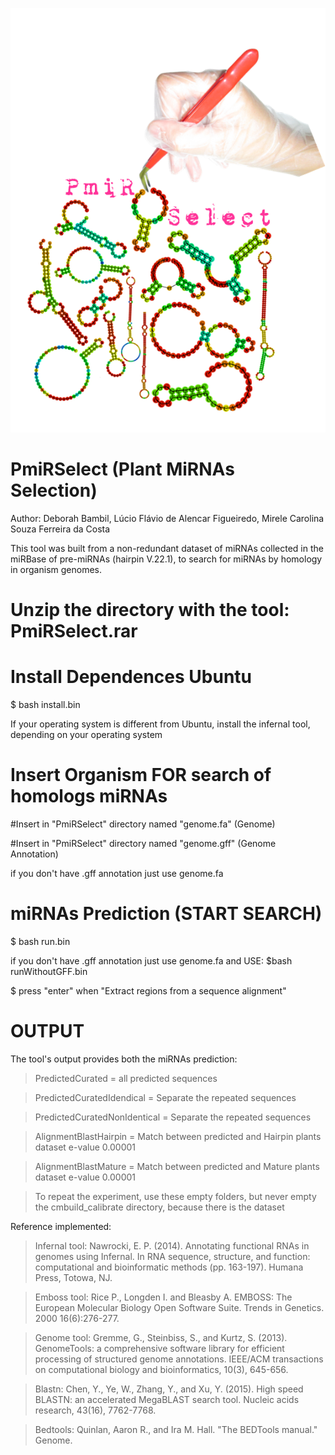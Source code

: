  ![name-of-you-image](https://github.com/DeborahBambil/figs/blob/main/Fig1.png?raw=true)

# PmiRSelect (Plant MiRNAs Selection)
Author: Deborah Bambil, Lúcio Flávio de Alencar Figueiredo, Mirele Carolina Souza Ferreira da Costa

This tool was built from a non-redundant dataset of miRNAs collected in the miRBase of pre-miRNAs (hairpin V.22.1), to search for miRNAs by homology in organism genomes.

# Unzip the directory with the tool: PmiRSelect.rar

# Install Dependences Ubuntu

$ bash install.bin

If your operating system is different from Ubuntu, install the infernal tool, depending on your operating system

# Insert Organism FOR search of homologs miRNAs

#Insert in "PmiRSelect" directory named "genome.fa" (Genome)

#Insert in "PmiRSelect" directory named "genome.gff" (Genome Annotation)

if you don't have .gff annotation just use genome.fa

# miRNAs Prediction (START SEARCH)

$ bash run.bin

if you don't have .gff annotation just use genome.fa and USE: $bash runWithoutGFF.bin

$ press "enter" when "Extract regions from a sequence alignment"

# OUTPUT

The tool's output provides both the miRNAs prediction:

> PredictedCurated = all predicted sequences

> PredictedCuratedIdendical = Separate the repeated sequences 

> PredictedCuratedNonIdentical = Separate the repeated sequences 

> AlignmentBlastHairpin = Match between predicted and Hairpin plants dataset e-value 0.00001

> AlignmentBlastMature = Match between predicted and Mature plants dataset e-value 0.00001

> To repeat the experiment, use these empty folders, but never empty the cmbuild_calibrate directory, because there is the dataset

Reference implemented:

> Infernal tool: Nawrocki, E. P. (2014). Annotating functional RNAs in genomes using Infernal. In RNA sequence, structure, and function: computational and bioinformatic methods (pp. 163-197). Humana Press, Totowa, NJ.

> Emboss tool: Rice P., Longden I. and Bleasby A. EMBOSS: The European Molecular Biology Open Software Suite. Trends in Genetics. 2000 16(6):276-277.

> Genome tool: Gremme, G., Steinbiss, S., and Kurtz, S. (2013). GenomeTools: a comprehensive software library for efficient processing of structured genome annotations. IEEE/ACM transactions on computational biology and bioinformatics, 10(3), 645-656.

> Blastn: Chen, Y., Ye, W., Zhang, Y., and Xu, Y. (2015). High speed BLASTN: an accelerated MegaBLAST search tool. Nucleic acids research, 43(16), 7762-7768.

>Bedtools: Quinlan, Aaron R., and Ira M. Hall. "The BEDTools manual." Genome.
